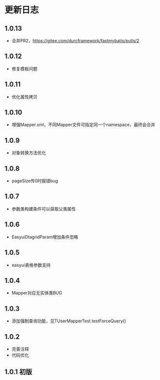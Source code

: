 # 更新日志

## 1.0.13

- 合并PR2，https://gitee.com/durcframework/fastmybatis/pulls/2

## 1.0.12

- 修复模板问题


## 1.0.11

- 优化属性拷贝

## 1.0.10

- 增强Mapper.xml，不同Mapper文件可指定同一个namespace，最终会合并

## 1.0.9

- 对象转换方法优化

## 1.0.8

- pageSize传0时报错bug

## 1.0.7

- 参数类构建条件可以获取父类属性

## 1.0.6

- EasyuiDtagridParam增加条件忽略

## 1.0.5

- easyui表格参数支持

## 1.0.4

- Mapper对应无实体类BUG

## 1.0.3

- 添加强制查询功能，见TUserMapperTest.testForceQuery()

## 1.0.2

- 完善注释
- 代码优化

## 1.0.1 初版